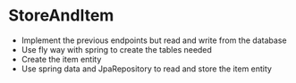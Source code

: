 # StoreAndItem

- Implement the previous endpoints but read and write from the database
- Use fly way with spring to create the tables needed
- Create the item entity
- Use spring data and JpaRepository to read and store the item entity
